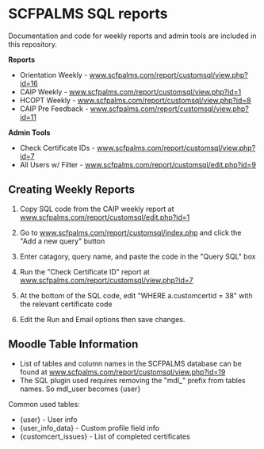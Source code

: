 # SCFPALMS SQL reports
Documentation and code for weekly reports and admin tools are included in this repository.

**Reports**
- Orientation Weekly - www.scfpalms.com/report/customsql/view.php?id=16
- CAIP Weekly - www.scfpalms.com/report/customsql/view.php?id=1
- HCOPT Weekly - www.scfpalms.com/report/customsql/view.php?id=8
- CAIP Pre Feedback - www.scfpalms.com/report/customsql/view.php?id=11

**Admin Tools**
- Check Certificate IDs - www.scfpalms.com/report/customsql/view.php?id=7
- All Users w/ Filter - www.scfpalms.com/report/customsql/edit.php?id=9

## Creating Weekly Reports
1. Copy SQL code from the CAIP weekly report at www.scfpalms.com/report/customsql/edit.php?id=1
2. Go to www.scfpalms.com/report/customsql/index.php and click the "Add a new query" button
3. Enter catagory, query name, and paste the code in the "Query SQL" box

4. Run the "Check Certificate ID" report at www.scfpalms.com/report/customsql/view.php?id=7
5. At the bottom of the SQL code, edit "WHERE a.customcertid = 38" with the relevant certificate code
6. Edit the Run and Email options then save changes.

## Moodle Table Information
- List of tables and column names in the SCFPALMS database can be found at www.scfpalms.com/report/customsql/view.php?id=19
- The SQL plugin used requires removing the "mdl_" prefix from tables names. So mdl_user becomes {user} 

Common used tables: 
- {user} - User info
- {user_info_data} - Custom profile field info
- {customcert_issues} - List of completed certificates
